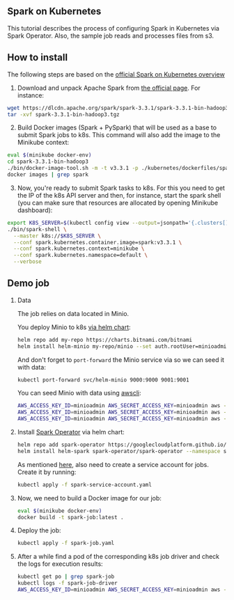 ## Spark on Kubernetes

This tutorial describes the process of configuring Spark in Kubernetes via Spark Operator. Also, the sample job reads and processes files from s3.

## How to install

The following steps are based on the [official Spark on Kubernetes overview](https://spark.apache.org/docs/3.2.1/running-on-kubernetes.html)

1. Download and unpack Apache Spark from [the official page](https://spark.apache.org/downloads.html). For instance:

```bash
wget https://dlcdn.apache.org/spark/spark-3.3.1/spark-3.3.1-bin-hadoop3.tgz
tar -xvf spark-3.3.1-bin-hadoop3.tgz
```

2. Build Docker images (Spark + PySpark) that will be used as a base to submit Spark jobs to k8s. This command will also add the image to the Minikube context:

```bash
eval $(minikube docker-env)
cd spark-3.3.1-bin-hadoop3
./bin/docker-image-tool.sh -m -t v3.3.1 -p ./kubernetes/dockerfiles/spark/bindings/python/Dockerfile build
docker images | grep spark
```

3. Now, you're ready to submit Spark tasks to k8s. For this you need to get the IP of the k8s API server and then, for instance, start the spark shell (you can make sure that resources are allocated by opening Minikube dashboard):

```bash
export K8S_SERVER=$(kubectl config view --output=jsonpath='{.clusters[].cluster.server}')
./bin/spark-shell \
  --master k8s://$K8S_SERVER \
  --conf spark.kubernetes.container.image=spark:v3.3.1 \
  --conf spark.kubernetes.context=minikube \
  --conf spark.kubernetes.namespace=default \
  --verbose
```

## Demo job

1. Data

    The job relies on data located in Minio.

    You deploy Minio to k8s [via helm chart](https://artifacthub.io/packages/helm/bitnami/minio):

    ```bash
    helm repo add my-repo https://charts.bitnami.com/bitnami
    helm install helm-minio my-repo/minio --set auth.rootUser=minioadmin --set auth.rootPassword=minioadmin
    ```

    And don't forget to `port-forward` the Minio service via so we can seed it with data:
    ```bash
    kubectl port-forward svc/helm-minio 9000:9000 9001:9001
    ```

    You can seed Minio with data using [awscli](https://pypi.org/project/awscli/):
    ```bash
    AWS_ACCESS_KEY_ID=minioadmin AWS_SECRET_ACCESS_KEY=minioadmin aws --endpoint-url http://localhost:9000 s3 mb s3://data
    AWS_ACCESS_KEY_ID=minioadmin AWS_SECRET_ACCESS_KEY=minioadmin aws --endpoint-url http://localhost:9000 s3 cp ../data/ s3://data/ --recursive
    AWS_ACCESS_KEY_ID=minioadmin AWS_SECRET_ACCESS_KEY=minioadmin aws --endpoint-url http://localhost:9000 s3 ls s3://data
    ```

2. Install [Spark Operator](https://github.com/GoogleCloudPlatform/spark-on-k8s-operator/blob/master/docs/quick-start-guide.md) via helm chart:
    ```bash
    helm repo add spark-operator https://googlecloudplatform.github.io/spark-on-k8s-operator
    helm install helm-spark spark-operator/spark-operator --namespace spark-operator --create-namespace
    ```

    As mentioned [here](https://github.com/GoogleCloudPlatform/spark-on-k8s-operator/issues/1314#issuecomment-892916095), also need to create a service account for jobs. Create it by running:
    ```bash
    kubectl apply -f spark-service-account.yaml
    ```

3. Now, we need to build a Docker image for our job:

    ```bash
    eval $(minikube docker-env)
    docker build -t spark-job:latest .
    ```

4. Deploy the job:

    ```bash
    kubectl apply -f spark-job.yaml
    ```

5. After a while find a pod of the corresponding k8s job driver and check the logs for execution results:

    ```bash
    kubectl get po | grep spark-job
    kubectl logs -f spark-job-driver
    AWS_ACCESS_KEY_ID=minioadmin AWS_SECRET_ACCESS_KEY=minioadmin aws --endpoint-url http://localhost:9000 s3 ls s3://data/output/
    ```
